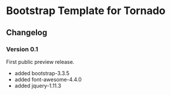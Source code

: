 # Bootstrap Template for Tornado


## Changelog

### Version 0.1

First public preview release.

- added bootstrap-3.3.5
- added font-awesome-4.4.0
- added jquery-1.11.3
